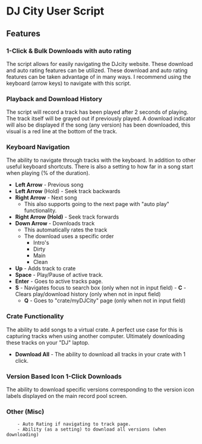 # DJ City User Script

## Features
### 1-Click & Bulk Downloads with auto rating
The script allows for easily navigating the DJcity website. These download and auto rating features can be utilized. These download and auto rating features can be taken advantage of in many ways. I recommend using the keyboard (arrow keys) to navigate with this script.

### Playback and Download History
The script will record a track has been played after 2 seconds of playing. The track itself will be grayed out if previously played. A download indicator will also be displayed if the song (any version) has been downloaded, this visual is a red line at the bottom of the track.
### Keyboard Navigation
The ability to navigate through tracks with the keyboard. In addition to other useful keyboard shortcuts. There  is also a setting to how far in a song start when playing (% of the duration). 
- **Left Arrow** - Previous song
- **Left Arrow** (Hold) - Seek track backwards
- **Right Arrow** - Next song
	- This also supports going to the next page with "auto play" functionality.
- **Right Arrow (Hold)** - Seek track forwards
- **Down Arrow** - Downloads track
	- This automatically rates the track
	- The download uses a specific order
		- Intro's
		- Dirty
		- Main
		- Clean
- **Up** - Adds track to crate
 - **Space** - Play/Pause of active track.
 -  **Enter** - Goes to active tracks page.
  -  **S** - Navigates focus to search box (only when not in input field)
    -  **C** - Clears play/download history (only when not in input field)
     -  **Q** - Goes to "crate/myDJCity" page (only when not in input field)
### Crate Functionality
The ability to add songs to a virtual crate. A perfect use case for this is capturing tracks when using another computer. Ultimately downloading these tracks on your "DJ" laptop.
- **Download All** - The ability to download all tracks in your crate with 1 click.
 ### Version Based Icon  1-Click Downloads
 The ability to download specific versions corresponding to the version icon labels displayed on the main record pool screen.
 ### Other (Misc)
 		- Auto Rating if navigating to track page.
 		- Ability (as a setting) to download all versions (when downloading)